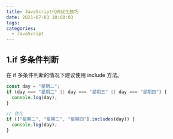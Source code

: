 ```yaml
---
title: JavaScript代码优化技巧
date: 2021-07-03 10:08:03
tags:
categories:
  - JavaScript
---
```


## 1.if 多条件判断

在 if 多条件判断的情况下建议使用 include 方法。

```javascript
const day = "星期二";
if (day === "星期二" || day === "星期三" || day === "星期四") {
  console.log(day);
}

// 优化
if (["星期二", "星期三", "星期四"].includes(day)) {
  console.log(day);
}
```

